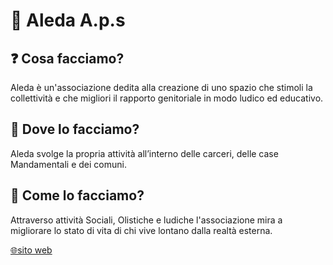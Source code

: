 # 🌸 Aleda A.p.s

## ❓ Cosa facciamo?
Aleda è un'associazione dedita alla creazione di uno spazio che stimoli la collettività e che migliori il rapporto genitoriale in modo ludico ed educativo.

## 🍝 Dove lo facciamo?
Aleda svolge la propria attività all’interno delle carceri, delle case Mandamentali e dei comuni.

## 💫 Come lo facciamo?
Attraverso attività Sociali, Olistiche e ludiche l'associazione mira a migliorare lo stato di vita di chi vive lontano dalla realtà esterna.

[🌐sito web](https://associazionealeda.com/)
